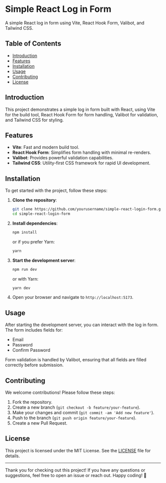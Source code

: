 # Simple React Log in Form

A simple React log in form using Vite, React Hook Form, Valibot, and Tailwind CSS.

## Table of Contents

- [Introduction](#introduction)
- [Features](#features)
- [Installation](#installation)
- [Usage](#usage)
- [Contributing](#contributing)
- [License](#license)

## Introduction

This project demonstrates a simple log in form built with React, using Vite for the build tool, React Hook Form for form handling, Valibot for validation, and Tailwind CSS for styling.

## Features

- **Vite**: Fast and modern build tool.
- **React Hook Form**: Simplifies form handling with minimal re-renders.
- **Valibot**: Provides powerful validation capabilities.
- **Tailwind CSS**: Utility-first CSS framework for rapid UI development.

## Installation

To get started with the project, follow these steps:

1. **Clone the repository**:

   ```sh
   git clone https://github.com/yourusername/simple-react-login-form.git
   cd simple-react-login-form
   ```

2. **Install dependencies**:

   ```sh
   npm install
   ```

   or if you prefer Yarn:

   ```sh
   yarn
   ```

3. **Start the development server**:

   ```sh
   npm run dev
   ```

   or with Yarn:

   ```sh
   yarn dev
   ```

4. Open your browser and navigate to `http://localhost:5173`.

## Usage

After starting the development server, you can interact with the log in form. The form includes fields for:

- Email
- Password
- Confirm Password

Form validation is handled by Valibot, ensuring that all fields are filled correctly before submission.

## Contributing

We welcome contributions! Please follow these steps:

1. Fork the repository.
2. Create a new branch (`git checkout -b feature/your-feature`).
3. Make your changes and commit (`git commit -am 'Add new feature'`).
4. Push to the branch (`git push origin feature/your-feature`).
5. Create a new Pull Request.

## License

This project is licensed under the MIT License. See the [LICENSE](LICENSE) file for details.

---

Thank you for checking out this project! If you have any questions or suggestions, feel free to open an issue or reach out. Happy coding! 🚀

